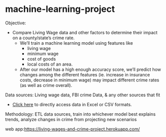 # machine-learning-project

Objective: 
* Compare Living Wage data and other factors to determine their impact on a county/state’s crime rate. 
  * We’ll train a machine learning model using features like 
    * living wage
    * minimum wage
    * cost of goods
    * local costs of an area.
  * After our model has a high enough accuracy score, we’ll predict how changes among the different features (ie. increase in insurance costs, decrease in minimum wage) may impact different crime rates (as well as crime overall).

Data sources: Living wage data, FBI crime Data, & any other sources that fit

* [Click here](https://www.ers.usda.gov/data-products/county-level-data-sets/download-data/) to directly access data in Excel or CSV formats.

Methodology: ETL data sources, train into whichever model best explains trends, analyze changes in crime from projecting new scenarios

web app:https://living-wages-and-crime-project.herokuapp.com/
